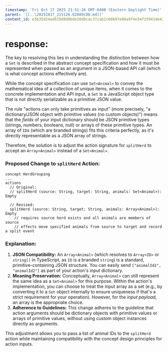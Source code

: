 ```yaml
---
timestamp: 'Fri Oct 17 2025 21:51:26 GMT-0400 (Eastern Daylight Time)'
parent: '[[..\20251017_215126.02889c0b.md]]'
content_id: e3b35d24ed619d8d8bde16d0cac37cab2c60b97e88a9f4e34f25941de4265896
---
```


# response:

The key to resolving this lies in understanding the distinction between how a `Set` is described in the abstract concept specification and how it must be represented when passed as an argument in a JSON-based API call (which is what concept actions effectively are).

While the concept specification can use `Set<Animal>` to convey the mathematical idea of a collection of unique items, when it comes to the concrete implementation and API input, a `Set` is a JavaScript object type that is not directly serializable as a primitive JSON value.

The rule "actions can only take primitives as input" (more precisely, "a dictionary/JSON object with primitive values (no custom objects)") means that the *fields* of your input dictionary should be JSON primitive types (strings, numbers, booleans, null) or arrays of these primitive types. An array of `ID`s (which are branded strings) fits this criteria perfectly, as it's directly representable as a JSON array of strings.

Therefore, the solution is to adjust the action signature for `splitHerd` to accept an `Array<Animal>` instead of a `Set<Animal>`.

### Proposed Change to `splitHerd` Action:

```concept
concept HerdGrouping
...
actions
  // Original:
  // splitHerd (source: String, target: String, animals: Set<Animal>): Empty

  // Revised:
  splitHerd (source: String, target: String, animals: Array<Animal>): Empty
    // requires source herd exists and all animals are members of source
    // effects move specified animals from source to target and record a split event
```

### Explanation:

1. **JSON Compatibility:** An `Array<Animal>` (which resolves to `Array<ID>` or `string[]` in TypeScript, as `ID` is a branded `string`) is a standard, primitive-containing JSON structure. You can easily send `["animalId1", "animalId2"]` as part of your action's input dictionary.
2. **Meaning Preservation:** Conceptually, `Array<Animal>` can still represent the same idea as a `Set<Animal>` for this purpose. Within the action's implementation, you can choose to treat the input array as a set (e.g., by converting it to a `Set` object internally to ensure uniqueness if that's a strict requirement for your operation). However, for the *input payload*, an array is the appropriate choice.
3. **Adherence to Guidelines:** This change adheres to the guideline that action arguments should be dictionary objects with primitive values or arrays of primitive values, without using custom object instances directly as arguments.

This adjustment allows you to pass a list of animal IDs to the `splitHerd` action while maintaining compatibility with the concept design principles for action inputs.
